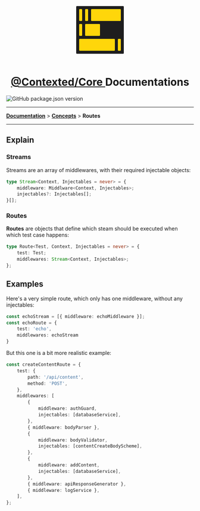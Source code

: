 <div align="center">
    <img alt="Contexted Logo" width="128" src="https://raw.githubusercontent.com/contexted-js/brand/master/dark/main-fill.svg">
    <br />
    <br />
    <h1>
		<a href="https://github.com/contexted-js/core">
        	@Contexted/Core
    	</a>
		<span>Documentations</span>
	</h1>
</div>

<img alt="GitHub package.json version" src="https://img.shields.io/github/package-json/v/contexted-js/core">

---

[**Documentation**](../) > [**Concepts**](README.md) > **Routes**

---

## Explain

### Streams

Streams are an array of middlewares, with their required injectable objects:

```ts
type Stream<Context, Injectables = never> = {
	middleware: Middlware<Context, Injectables>;
	injectables?: Injectables[];
}[];
```

### Routes

**Routes** are objects that define which steam should be executed when which test case happens:

```ts
type Route<Test, Context, Injectables = never> = {
	test: Test;
	middlewares: Stream<Context, Injectables>;
};
```

## Examples

Here's a very simple route, which only has one middleware, without any injectables:

```ts
const echoStream = [{ middleware: echoMiddleware }];
const echoRoute = {
    test: 'echo',
    middlewares: echoStream
}
```

But this one is a bit more realistic example:

```ts
const createContentRoute = {
	test: {
		path: '/api/content',
		method: 'POST',
	},
	middlewares: [
		{
			middleware: authGuard,
			injectables: [databaseService],
		},
		{ middleware: bodyParser },
		{
			middleware: bodyValidator,
			injectables: [contentCreateBodyScheme],
		},
		{
			middleware: addContent,
			injectables: [databaseService],
		},
		{ middleware: apiResponseGenerator },
		{ middleware: logService },
	],
};
```
